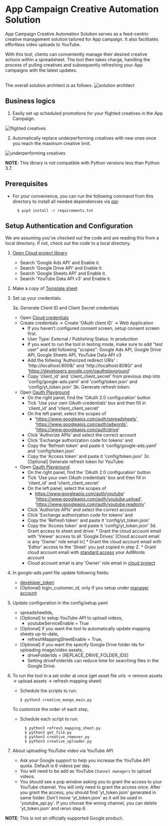 # App Campaign Creative Automation Solution

App Campaign Creative Automation Solution serves as a feed-centric creative management solution tailored for App campaign.
It also facilitates effortless video uploads to YouTube.<br/>

With this tool, clients can conveniently manage their desired creative actions within a spreadsheet.
The tool then takes charge, handling the process of pulling creatives and subsequently refreshing your App campaigns with the latest updates.<br/>
<br/>

The overall solution architect is as follows.
![solution architect](https://github.com/google-marketing-solutions/creative-mango/assets/66818527/57647a9b-d781-4418-b7c1-c10b784c0c16)


## Business logics
1. Easily set up scheduled promotions for your flighted creatives in the App Campaign.

![flighted creatives](https://github.com/google-marketing-solutions/creative-mango/assets/66818527/5d191a86-a3e5-477b-b824-a3907fefc219)

2. Automatically replace underperforming creatives with new ones once you reach the maximum creative limit.


![underperforming creatives](https://github.com/google-marketing-solutions/creative-mango/assets/66818527/8bea9d97-7a1c-4b20-b91e-c365e1d29d87)



**NOTE**: This library is _not_ compatible with Python versions less than Python 3.7.



## Prerequisites

*   For your convenience, you can run the following command from this directory
    to install all needed dependencies via [pip](https://pip.pypa.io/):
    ```
      $ pip3 install -r requirements.txt
    ```

## Setup Authentication and Configuration

We are assuming you've checked out the code and are reading this from a local
directory. If not, check out the code to a local directory.

1.  [Open Cloud project library](https://console.developers.google.com/apis/library)

    *   Search 'Google Ads API' and Enable it.
    *   Search 'Google Drive API' and Enable it.
    *   Search 'Google Sheets API' and Enable it.
    *   Search 'YouTube Data API v3' and Enable it.

2.  Make a copy of [Template sheet](https://docs.google.com/spreadsheets/d/1L-rC9kunww4Z8UVE_3pmDhbmJcuQkukFcYjQPSzByr8/copy)

3.  Set up your credentials.

    3a. Generate Client ID and Client Secret credentials
    *   Open [Cloud credentials](https://console.developers.google.com/apis/credentials)
    *   Create credentials -> Create 'OAuth client ID' -> Web Application
        *   If you haven’t configured consent screen, setup consent screen first.
        *   User Type: External / Publishing Status: In production
        *   If you want to run the tool in testing mode, make sure to add "test user" and add following "scopes":
            Google Ads API, Google Drive API, Google Sheets API, YouTube Data API v3
        *   Add the follwing 'Authorized redirect URIs' : 'http://localhost:8008/' and 'http://localhost:8080/' and 'https://developers.google.com/oauthplayground'
        *   Copy 'client_id' and 'client_client_secret' from previous step into 'config/google-ads.yaml' and 'config/token.json' and 'config/yt_token.json'
    3b. Generate refresh token:
    *   Open [Oauth Playground](https://developers.google.com/oauthplayground)
        *   On the right panel, find the 'OAuth 2.0 configuration' button
        *   Tick 'Use your own OAuth credentials' box and then fill in 'client_id' and 'client_client_secret'
        *   On the left panel, select the scopes of
            * 'https://www.googleapis.com/auth/spreadsheets', 'https://www.googleapis.com/auth/adwords', 'https://www.googleapis.com/auth/drive'
        *   Click 'Authorize APIs' and select the correct account
        *   Click 'Exchange authorization code for tokens' and
        *   Copy the 'Refresh token' and paste it 'config/google-ads.yaml' and 'config/token.json'
        *   Copy the 'Access token' and paste it 'config/token.json'
    3c. [Optional] Generate refresh token for YouTube:
     *   Open [Oauth Playground](https://developers.google.com/oauthplayground)
         *   On the right panel, find the 'OAuth 2.0 configuration' button
         *   Tick 'Use your own OAuth credentials' box and then fill in 'client_id' and 'client_client_secret'
         *   On the left panel, select the scopes of
             *   https://www.googleapis.com/auth/youtube' 'https://www.googleapis.com/auth/youtube.upload', 'https://www.googleapis.com/auth/youtube.readonly'
         *   Click 'Authorize APIs' and select the correct account
         *   Click 'Exchange authorization code for tokens' and
         *   Copy the 'Refresh token' and paste it 'config/yt_token.json'
         *   Copy the 'Access token' and paste it 'config/yt_token.json'
    3d. Grant access to sheet and drive:
        *   Grant the cloud account email with 'Viewer' access to all 'Google Drives' [Cloud account email is any 'Owner' role email in]
        *   Grant the cloud account email with 'Editor' access to the 'Sheet'  you just copied in step 2.
        *   Grant cloud account email with [standard access](https://support.google.com/google-ads/answer/6372672?hl=en) your AdWords account
            *   Cloud account email is any 'Owner' role email in [cloud project](https://console.developers.google.com/iam-admin)
4.  In google-ads.yaml file update following fields:

    *   [developer_token](https://developers.google.com/google-ads/api/docs/first-call/dev-token)
    *   [Optional] login_customer_id, only if you setup under [manager account](https://support.google.com/google-ads/answer/6139186)

5.  Update configuration in the config/setup.yaml

    *   spreadsheetIds,
    *   [Optional] to setup YouTube API to upload videos,
        *   youtubeServiceEnable = True
    *   [Optional] if you want the tool to automatically update mapping sheets up-to-date,
        *   refreshMappingSheetEnable = True,
    *   [Optional] if you want the specify Google Drive folder ids for uploading image/video assets,
        *   driveFolderIds = [REPLACE_DRIVE_FOLDER_IDS]
        *   Setting driveFolderIds can reduce time for searching files in the Google Drive.

6.  To run the tool in a set order at once
    (get asset file urls -> remove assets -> upload assets -> refresh mapping sheet)
    
    *   Schedule the scripts to run:
        ```
        $ python3 creative_mango_main.py
        ```
    To customize the order of each step,
    *   Schedule each script to run:
        ```
          $ python3 refresh_mapping_sheet.py
          $ python3 get_file.py
          $ python3 creative_remover.py
          $ python3 creative_uploader.py
        ```

7.  About uploading YouTube video via YouTube API

    *   Ask your Google support to help you increase the YouTube API quota.
        Default is 6 videos per day.
    *   You will need to be add as YouTube `Channel managers` to upload videos.
    *   You should see a pop window asking you to grant the access to your
        YouTube channel. You will only need to grant the access once. After you
        grant the access, you should find 'yt_token.json' generated
        in same folder. Don't move 'yt_token.json' as it will be
        used in 'youtube_api.py'. If you choose the wrong channel, you can
        delete 'yt_token.json' and rerun step 6.

**NOTE**: This is not an officially supported Google product.
